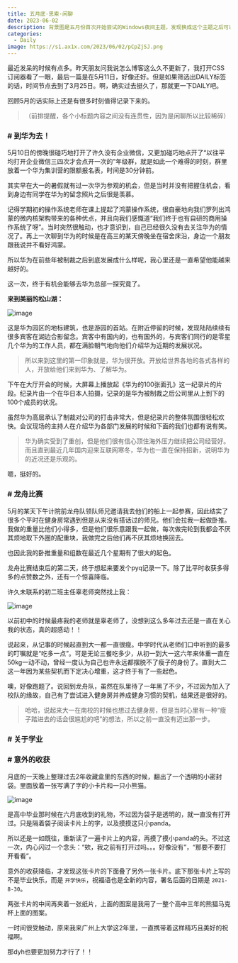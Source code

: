 ```yaml
---
title: 五月底·思索·闲聊
date: 2023-06-02
description: 背景图是五月份首次开始尝试的Windows夜间主题，发现换成这个主题之后可以在屏幕面前更集中注意力一些。
categories: 
  - Daily
image: https://s1.ax1x.com/2023/06/02/pCpZjSJ.png
---
```


最近发呆的时候有点多。昨天朋友问我说怎么博客这么久不更新了，我打开CSS订阅器看了一眼，最后一篇是在5月11日，好像还好。但是如果筛选出DAILY标签的话，时间节点去到了3月25日。啊，确实过去挺久了，那就更一下DAILY吧。

回顾5月的话实际上还是有很多时刻值得记录下来的。

> （前排提醒，各个小标题内容之间没有连贯性，因为是闲聊所以比较稀碎）

### #  到华为去！

5月10日的傍晚很碰巧地打开了许久没有企业微信，又更加碰巧地点开了“以往平均打开企业微信三四次才会点开一次的”年级群，就是如此一个难得的时刻，群里放着一个华为集训营的限额报名表，时间是30分钟前。

其实早在大一的暑假就有过一次华为参观的机会，但是当时并没有把握住机会，看到身边有同学在华为的留念照片之后很是羡慕。

记得学期初的操作系统老师在课上提起了鸿蒙操作系统，很自豪地向我们罗列出鸿蒙的微内核架构带来的各种优点，并且向我们感慨道“我们终于也有自研的商用操作系统了呀”。当时突然很触动，也才意识到，自己已经很久没有去关注华为的情况了。再上一次聊到华为的时候是在高三的某天傍晚坐在宿舍床沿，身边一个朋友跟我说并不看好鸿蒙。

所以华为在前些年被制裁之后到底发展成什么样呢，我心里还是一直希望他能越来越好的。

这一次，终于有机会能够去华为总部一探究竟了。

**来到美丽的松山湖：**

![image](https://s1.ax1x.com/2023/06/02/pCpCzpq.jpg)

这是华为园区的地标建筑，也是游园的首站。在附近停留的时候，发现陆陆续续有很多宾客在湖边合影留念。宾客中有国内的，也有国外的，与宾客们同行的是零星几个华为的工作人员，都在满脸朝气地向他们介绍华为近期的发展状况。

> 所以来到这里的第一印象就是，华为很开放。开放给世界各地的各式各样的人，开放给他们来到华为、了解华为。

下午在大厅开会的时候，大屏幕上播放起《华为的100张面孔》这一纪录片的片段。纪录片由一个在华日本人拍摄，记录的是华为被制裁之后公司里从上到下的100个成员的状况。

虽然华为高层承认了制裁对公司的打击非常大，但是纪录片的整体氛围很轻松欢快。会议现场的主持人在介绍华为各部门发展的时候和下面的我们也都有说有笑。

> 华为确实受到了重创，但是他们很有信心顶住海外压力继续把公司经营好。而且直到最近几年国内迎来互联网寒冬，华为也一直在保持招新，说明华为的近况还是乐观的。

嗯，挺好的。

### # 龙舟比赛

5月的某天下午计院前龙舟队领队师兄邀请我去他们的船上一起参赛，因此结实了很多个平时在健身房常遇到但是从来没有搭话过的师兄。他们会拉我一起做卧推。我做的重量比他们小得多，但是他们很乐意跟我一起做，每次做完轮到我都会不厌其烦地取下外圈的配重块，我做完之后他们再不厌其烦地换回去。

也因此我的卧推重量和组数在最近几个星期有了很大的起色。



龙舟比赛结束后的第二天，终于想起来要发个pyq记录一下。除了比平时收获多得多的点赞数之外，还有一个惊喜降临。

许久未联系的初二班主任辜老师突然找上我：

![image](https://s1.ax1x.com/2023/06/02/pCp91KO.png)

以前初中的时候最疼我的老师就是辜老师了，没想到这么多年过去还是一直在关心我的状态，真的超感动！！

说起来，从记事的时候起直到大一都一直很瘦。中学时代从老师们口中听到的最多的叮嘱就是“吃多一点”。可是无论三餐吃多少，从初一到大一这六年来体重一直在50kg一动不动，曾经一度认为自己也许永远都摆脱不了瘦子的身份了。直到大二这一年因为某些契机而下定决心增重，这才终于有了一些起色。

噢，好像跑题了。说回到龙舟队，虽然在队里待了一年黑了不少，不过因为加入了校队的缘故，自己有了尝试进入健身房并养成健身习惯的契机，结果还是很好的。

> 哈哈，说起来大一在南校的时候也想过去健身房，但是当时心里有一种“瘦子踏进去的话会很尴尬的吧”的想法，所以之前一直没有迈出那一步。

### # 关于学业



### # 意外的收获

月底的一天晚上整理过去2年收藏盒里的东西的时候，翻出了一个透明的小密封袋。里面放着一张写满了字的小卡片和一只小熊猫。

![image](https://s1.ax1x.com/2023/06/02/pCpEbn0.jpg)

是高中毕业那时候在六月底收到的礼物，不过因为袋子是透明的，就一直没有打开过。只是隔着袋子阅读卡片上的字，以及摸摸这只小panda。

所以还是一如既往，重新读了一遍卡片上的内容，再摸了摸小panda的头。不过这一次，内心闪过一个念头：“欸，我之前有打开过吗。。。好像没有”，“那要不要打开看看”。

意外的收获降临，才发现这张卡片的下面叠了另外一张卡片。底下那张卡片上写的不是毕业快乐，而是 `开学快乐`，祝福语也是全新的内容，署名后面的日期是 `2021-8-30`。

两张卡片的中间再夹着一张纸片，上面的图案是我用了一整个高中三年的熊猫马克杯上面的图案。

一时间很受触动，原来我来广州上大学这2年里，一直携带着这样精巧且美好的祝福啊。

那dyh也要更加努力才行了！！

